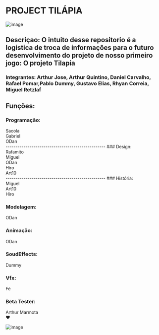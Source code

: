 # PROJECT TILÁPIA

![image](https://github.com/user-attachments/assets/5c805713-1a43-4fa3-83f6-08914b1b6259)


## Descriçao: O intuito desse repositorio é a logistica de troca de informações para o futuro desenvolvimento do projeto de nosso primeiro jogo: O projeto Tilapia

### Integrantes: Arthur Jose, Arthur Quintino, Daniel Carvalho, Rafael Pomar,Pablo Dummy, Gustavo Elias, Rhyan Correia, Miguel Retzlaf

## Funções: 
<p> 
<h3>Programação:</h3>
Sacola<br>
Gabriel<br>
ODan<br>
--------------------------------------------------
### Design:<br>
Rafamito<br>
Miguel<br>
ODan<br>
Hiro<br>
Art10<br>
--------------------------------------------------
### História:<br>
Miguel<br>
Art10<br>
Hiro<br>

### Modelagem:<br>
ODan<br>

### Animação:<br>
ODan<br>

### SoudEffects:<br>
Dummy<br>

### Vfx: <br>
Fé<br>

### Beta Tester:<br>
Arthur Marmota<br> ❤️ 

![image](https://github.com/user-attachments/assets/99fb3ec6-069d-4ff0-ab6b-723143d0e98b)

</p><br>



